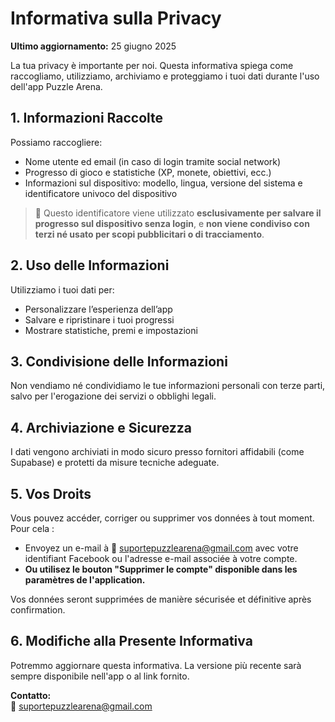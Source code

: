 # Informativa sulla Privacy

**Ultimo aggiornamento:** 25 giugno 2025

La tua privacy è importante per noi. Questa informativa spiega come raccogliamo, utilizziamo, archiviamo e proteggiamo i tuoi dati durante l'uso dell'app Puzzle Arena.

## 1. Informazioni Raccolte

Possiamo raccogliere:

- Nome utente ed email (in caso di login tramite social network)
- Progresso di gioco e statistiche (XP, monete, obiettivi, ecc.)
- Informazioni sul dispositivo: modello, lingua, versione del sistema e identificatore univoco del dispositivo

> 🔐 Questo identificatore viene utilizzato **esclusivamente per salvare il progresso sul dispositivo senza login**, e **non viene condiviso con terzi né usato per scopi pubblicitari o di tracciamento**.

## 2. Uso delle Informazioni

Utilizziamo i tuoi dati per:

- Personalizzare l’esperienza dell’app
- Salvare e ripristinare i tuoi progressi
- Mostrare statistiche, premi e impostazioni

## 3. Condivisione delle Informazioni

Non vendiamo né condividiamo le tue informazioni personali con terze parti, salvo per l'erogazione dei servizi o obblighi legali.

## 4. Archiviazione e Sicurezza

I dati vengono archiviati in modo sicuro presso fornitori affidabili (come Supabase) e protetti da misure tecniche adeguate.

## 5. Vos Droits

Vous pouvez accéder, corriger ou supprimer vos données à tout moment. Pour cela :

- Envoyez un e-mail à 📩 suportepuzzlearena@gmail.com avec votre identifiant Facebook ou l'adresse e-mail associée à votre compte.
- **Ou utilisez le bouton "Supprimer le compte" disponible dans les paramètres de l'application.**

Vos données seront supprimées de manière sécurisée et définitive après confirmation.

## 6. Modifiche alla Presente Informativa

Potremmo aggiornare questa informativa. La versione più recente sarà sempre disponibile nell'app o al link fornito.

**Contatto:**  
📩 suportepuzzlearena@gmail.com
